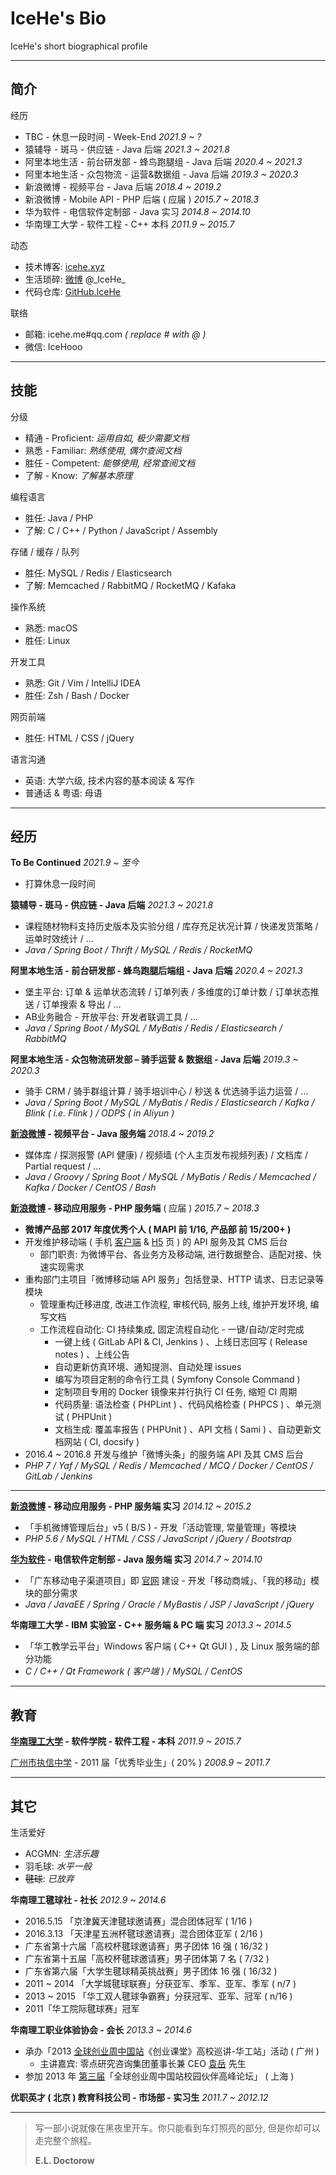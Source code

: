 # IceHe's Bio

IceHe's short biographical profile

<!-- CV - Curriculum Vitae -->

---

## 简介

经历

- TBC - 休息一段时间 - Week-End _2021.9 ~ ?_
- 猿辅导 - 斑马 - 供应链 - Java 后端 _2021.3 ~ 2021.8_
- 阿里本地生活 - 前台研发部 - 蜂鸟跑腿组 - Java 后端 _2020.4 ~ 2021.3_
- 阿里本地生活 - 众包物流 - 运营&数据组 - Java 后端 _2019.3 ~ 2020.3_
- 新浪微博 - 视频平台 - Java 后端 _2018.4 ~ 2019.2_
- 新浪微博 - Mobile API - PHP 后端 ( 应届 ) _2015.7 ~ 2018.3_
- 华为软件 - 电信软件定制部 - Java 实习 _2014.8 ~ 2014.10_
- 华南理工大学 - 软件工程 - C++ 本科 _2011.9 ~ 2015.7_

<!-- - 新浪微博 - Mobile API - PHP 实习 _2014.12 ~ 2015.2_ -->

动态

- 技术博客: [icehe.xyz](https://icehe.xyz)
- 生活琐碎: [微博](https://weibo.com/icedes) @\_IceHe\_
- 代码仓库: [GitHub.IceHe](https://github.com/IceHe)

联络

- 邮箱: icehe.me#qq.com _( replace # with @ )_
- 微信: IceHooo

<!--

<details>
<summary>微信二维码 ( 点击展示 )</summary>

![](https://img.icehe.xyz/about_original/qrcode_01.jpg)

</details>

-->

---

## 技能

分级

- 精通 - Proficient: _运用自如, 极少需要文档_
- 熟悉 - Familiar: _熟练使用, 偶尔查阅文档_
- 胜任 - Competent: _能够使用, 经常查阅文档_
- 了解 - Know: _了解基本原理_

编程语言

- 胜任: Java / PHP
- 了解: C / C++ / Python / JavaScript / Assembly

存储 / 缓存 / 队列

- 胜任: MySQL / Redis / Elasticsearch
- 了解: Memcached / RabbitMQ / RocketMQ / Kafaka

操作系统

- 熟悉: macOS
- 胜任: Linux

开发工具

- 熟悉: Git / Vim / IntelliJ IDEA
- 胜任: Zsh / Bash / Docker

网页前端

- 胜任: HTML / CSS / jQuery

语言沟通

- 英语: 大学六级, 技术内容的基本阅读 & 写作
- 普通话 & 粤语: 母语

---

## 经历

**To Be Continued** _2021.9 ~ 至今_

- 打算休息一段时间

**猿辅导 - 斑马 - 供应链 - Java 后端** _2021.3 ~ 2021.8_

- 课程随材物料支持历史版本及实验分组 / 库存充足状况计算 / 快递发货策略 / 运单时效统计 / …
- _Java / Spring Boot / Thrift / MySQL / Redis / RocketMQ_

**阿里本地生活 - 前台研发部 - 蜂鸟跑腿后端组 - Java 后端** _2020.4 ~ 2021.3_

- 堡主平台: 订单 & 运单状态流转 / 订单列表 / 多维度的订单计数 / 订单状态推送 / 订单搜索 & 导出 / …
- AB业务融合 - 开放平台: 开发者联调工具 / …
- _Java / Spring Boot / MySQL / MyBatis / Redis / Elasticsearch / RabbitMQ_

**阿里本地生活 - 众包物流研发部 – 骑手运营 & 数据组 - Java 后端** _2019.3 ~ 2020.3_

- 骑手 CRM / 骑手群组计算 / 骑手培训中心 / 秒送 & 优选骑手运力运营 / …
- _Java / Spring Boot / MySQL / MyBatis / Redis / Elasticsearch / Kafka / Blink ( i.e. Flink ) / ODPS ( in Aliyun )_

**[新浪微博](https://zh.wikipedia.org/wiki/%E6%96%B0%E6%B5%AA%E5%BE%AE%E5%8D%9A) - 视频平台 - Java 服务端** _2018.4 ~ 2019.2_

- 媒体库 / 探测报警 (API 健康) / 视频墙 (个人主页发布视频列表) / 文档库 / Partial request / …
- _Java / Groovy / Spring Boot / MySQL / MyBatis / Redis / Memcached / Kafka / Docker / CentOS / Bash_

**[新浪微博](https://zh.wikipedia.org/wiki/%E6%96%B0%E6%B5%AA%E5%BE%AE%E5%8D%9A) - 移动应用服务 - PHP 服务端** ( 应届 ) _2015.7 ~ 2018.3_

- **微博产品部 2017 年度优秀个人 ( MAPI 前 1/16, 产品部 前 15/200+ )**
- 开发维护移动端 ( 手机 [客户端](https://itunes.apple.com/cn/app/id350962117) & [H5](https://m.weibo.cn/) 页 ) 的 API 服务及其 CMS 后台
    - 部门职责: 为微博平台、各业务方及移动端, 进行数据整合、适配对接、快速实现需求
- 重构部门主项目「微博移动端 API 服务」包括登录、HTTP 请求、日志记录等模块
    - 管理重构迁移进度, 改进工作流程, 审核代码, 服务上线, 维护开发环境, 编写文档
    - 工作流程自动化: CI 持续集成, 固定流程自动化 - 一键/自动/定时完成
        - 一键上线 ( GitLab API & CI, Jenkins ) 、上线日志回写 ( Release notes ) 、上线公告
        - 自动更新仿真环境、通知提测、自动处理 issues
        - 编写为项目定制的命令行工具 ( Symfony Console Command )
        - 定制项目专用的 Docker 镜像来并行执行 CI 任务, 缩短 CI 周期
        - 代码质量: 语法检查 ( PHPLint ) 、代码风格检查 ( PHPCS ) 、单元测试 ( PHPUnit )
        - 文档生成: 覆盖率报告 ( PHPUnit ) 、API 文档 ( Sami ) 、自动更新文档网站 ( CI, docsify )
- 2016.4 ~ 2016.8 开发与维护「微博头条」的服务端 API 及其 CMS 后台
- _PHP 7 / Yaf / MySQL / Redis / Memcached / MCQ / Docker / CentOS / GitLab / Jenkins_

---

**[新浪微博](https://zh.wikipedia.org/wiki/%E6%96%B0%E6%B5%AA%E5%BE%AE%E5%8D%9A) - 移动应用服务 - PHP 服务端 实习** _2014.12 ~ 2015.2_

- 「手机微博管理后台」v5 ( B/S ) - 开发「活动管理, 常量管理」等模块
- _PHP 5.6 / MySQL / HTML / CSS / JavaScript / jQuery / Bootstrap_

**[华为软件](https://zh.wikipedia.org/wiki/%E5%8D%8E%E4%B8%BA) - 电信软件定制部 - Java 服务端 实习** _2014.7 ~ 2014.10_

- 「广东移动电子渠道项目」即 [官网](http://www.10086.cn/gd/index_200_200.html) 建设 - 开发「移动商城」、「我的移动」模块的部分需求
- _Java / JavaEE / Spring / Oracle / MyBastis / JSP / JavaScript / jQuery_

**华南理工大学 - IBM 实验室 - C++ 服务端 & PC 端 实习** _2013.3 ~ 2014.5_

- 「华工教学云平台」Windows 客户端 ( C++ Qt GUI ) , 及 Linux 服务端的部分功能
- _C / C++ / Qt Framework ( 客户端 ) / MySQL / CentOS_

---

## 教育

**[华南理工大学](https://zh.wikipedia.org/wiki/%E5%8D%8E%E5%8D%97%E7%90%86%E5%B7%A5%E5%A4%A7%E5%AD%A6) - 软件学院 - 软件工程 - 本科** _2011.9 ~ 2015.7_

[广州市执信中学](https://zh.wikipedia.org/wiki/%E5%B9%BF%E5%B7%9E%E5%B8%82%E6%89%A7%E4%BF%A1%E4%B8%AD%E5%AD%A6) - 2011 届「优秀毕业生」( 20% ) _2008.9 ~ 2011.7_

---

## 其它

生活爱好

- ACGMN: _生活乐趣_
- 羽毛球: _水平一般_
- ~~毽球~~: _已放弃_

**华南理工毽球社 - 社长** _2012.9 ~ 2014.6_

- 2016.5.15 「京津冀天津毽球邀请赛」混合团体冠军 ( 1/16 )
- 2016.3.13 「天津星五洲杯毽球邀请赛」混合团体亚军 ( 2/16 )
- 广东省第十六届「高校杯毽球邀请赛」男子团体 16 强 ( 16/32 )
- 广东省第十五届「高校杯毽球邀请赛」男子团体第 7 名 ( 7/32 )
- 广东省第六届「大学生毽球精英挑战赛」男子团体 16 强 ( 16/32 )
- 2011 ~ 2014 「大学城毽球联赛」分获亚军、季军、亚军、季军 ( n/7 )
- 2013 ~ 2015 「华工双人毽球争霸赛」分获冠军、亚军、冠军 ( n/16 )
- 2011「华工院际毽球赛」冠军

**华南理工职业体验协会 - 会长** _2013.3 ~ 2014.6_

- 承办「2013 [全球创业周中国站](http://gcc.eweekchina.org/page/200)《创业课堂》高校巡讲-华工站」活动 ( 广州 )
    - 主讲嘉宾: 零点研究咨询集团董事长兼 CEO [袁岳](http://baike.baidu.com/view/801470.htm) 先生
- 参加 2013 年 [第三届](http://page.renren.com/600002531/note/911026751)「全球创业周中国站校园伙伴高峰论坛」 ( 上海 )

<!-- - 参加 2013 年 第三届「梦想 Safari 素质教育论坛」 ( 珠海 ) -->
<!-- - 任期内, 协会在社团联合会的年度综合测评中积 96.7 分, 排名从第 36 跃升至第 5 ( 5/59 ) -->
<!-- - 举办「一站到底」华工版、「生存挑战营」 ( 在陌生城市挣返校费用 ) 2 届 -->
<!-- - 承办「职场好声音」讲座 2 场、承办「黑苹果职业访问大赛」华工场 -->
<!-- - 承办「过来人托业杯职场精英挑战赛」大学城分赛区初赛 -->
<!-- - 主讲「策划撰写、商务礼仪」2 场培训, 举办 会员服务活动 6 场、素质拓展 2 场 -->

<!-- **华工学生职业发展协会 - 综合事务部 - 干事** _2011.9 ~ 2012.6_ -->

<!-- - 说服广州信诚人寿 HR 负责人为「超完美计划培训营」优胜者提供岗位: 经理人 2 个、实习生 10 个 -->
<!-- - 说服南方报业集团传媒研究院为「职协企观月」活动提供 40 个免费参观南方报业集团的名额 -->
<!-- - 举办 「就业服务月之公关危机」 比赛 ( 第一次办比赛, 规模虽小, 值得纪念 ) -->

**优职英才 ( 北京 ) 教育科技公司 - 市场部 - 实习生** _2011.7 ~ 2012.12_

<!-- - 筹划执行校园推广活动, 运营微博营销号, 参与文案内容制作 -->
<!-- - 于广州各高校执行 15+ 场推广公司品牌的讲座、交流会、公开课 -->

---

> 写一部小说就像在黑夜里开车。你只能看到车灯照亮的部分, 但是你却可以走完整个旅程。
>
> **E.L. Doctorow**

<!-- ![Avatar](https://img.icehe.xyz/about/avatar_03a.jpg) -->
